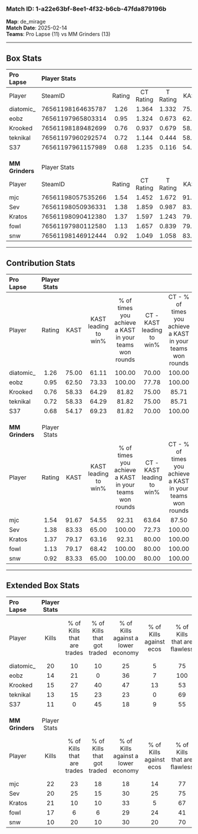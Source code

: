 ### Match ID: 1-a22e63bf-8ee1-4f32-b6cb-47fda879196b  
**Map**: de_mirage  
**Match Date**: 2025-02-14  
**Teams**: Pro Lapse (11) vs MM Grinders (13)  

---  

## Box Stats  

| **Pro Lapse**   | Player Stats      |        |           |          |       |      |       |         |        |      |     |
| :- | :- | :-: | :-: | :-: | :-: | :-: | :-: | :-: | :-: | :-: | :-: |
| Player          | SteamID           | Rating | CT Rating | T Rating | KAST  | ADR  | Kills | Assists | Deaths | K/D  | HS% |
| diatomic_       | 76561198164635787 |  1.26  |   1.364   |  1.332   | 75.00 | 93.1 |  20   |    7    |   18   | 1.11 | 55  |
| eobz            | 76561197965803314 |  0.95  |   1.324   |  0.673   | 62.50 | 61.0 |  14   |    6    |   13   | 1.08 | 35  |
| Krooked         | 76561198189482699 |  0.76  |   0.937   |  0.679   | 58.33 | 52.8 |  15   |    8    |   21   | 0.71 | 60  |
| teknikal        | 76561197960292574 |  0.72  |   1.144   |  0.444   | 58.33 | 58.0 |  13   |    5    |   20   | 0.65 | 30  |
| S37             | 76561197961157989 |  0.68  |   1.235   |  0.116   | 54.17 | 63.0 |  11   |    5    |   18   | 0.61 | 45  |
|                 |                   |        |           |          |       |      |       |         |        |      |     |
|                 |                   |        |           |          |       |      |       |         |        |      |     |
|                 |                   |        |           |          |       |      |       |         |        |      |     |
| **MM Grinders** | Player Stats      |        |           |          |       |      |       |         |        |      |     |
| Player          | SteamID           | Rating | CT Rating | T Rating | KAST  | ADR  | Kills | Assists | Deaths | K/D  | HS% |
| mjc             | 76561198057535266 |  1.54  |   1.452   |  1.672   | 91.67 | 90.3 |  22   |    4    |   13   | 1.69 | 68  |
| Sev             | 76561198050936331 |  1.38  |   1.859   |  0.987   | 83.33 | 80.2 |  20   |    5    |   13   | 1.54 | 45  |
| Kratos          | 76561198090412380 |  1.37  |   1.597   |  1.243   | 79.17 | 91.2 |  21   |    4    |   15   | 1.40 | 57  |
| fowl            | 76561197980112580 |  1.13  |   1.657   |  0.839   | 79.17 | 74.4 |  17   |    5    |   17   | 1.00 | 35  |
| snw             | 76561198146912444 |  0.92  |   1.049   |  1.058   | 83.33 | 55.7 |  10   |   10    |   15   | 0.67 | 60  |
---  

## Contribution Stats  

| **Pro Lapse**   | Player Stats |       |                      |                                                        |                           |                                                             |                          |                                                            |
| :- | :-: | :-: | :-: | :-: | :-: | :-: | :-: | :-: |
| Player          |    Rating    | KAST  | KAST leading to win% | % of times you achieve a KAST in your teams won rounds | CT - KAST leading to win% | CT - % of times you achieve a KAST in your teams won rounds | T - KAST leading to win% | T - % of times you achieve a KAST in your teams won rounds |
| diatomic_       |     1.26     | 75.00 |        61.11         |                         100.00                         |           70.00           |                           100.00                            |          50.00           |                           100.00                           |
| eobz            |     0.95     | 62.50 |        73.33         |                         100.00                         |           77.78           |                           100.00                            |          66.67           |                           100.00                           |
| Krooked         |     0.76     | 58.33 |        64.29         |                         81.82                          |           75.00           |                            85.71                            |          50.00           |                           75.00                            |
| teknikal        |     0.72     | 58.33 |        64.29         |                         81.82                          |           75.00           |                            85.71                            |          50.00           |                           75.00                            |
| S37             |     0.68     | 54.17 |        69.23         |                         81.82                          |           70.00           |                           100.00                            |          66.67           |                           50.00                            |
|                 |              |       |                      |                                                        |                           |                                                             |                          |                                                            |
|                 |              |       |                      |                                                        |                           |                                                             |                          |                                                            |
|                 |              |       |                      |                                                        |                           |                                                             |                          |                                                            |
| **MM Grinders** | Player Stats |       |                      |                                                        |                           |                                                             |                          |                                                            |
| Player          |    Rating    | KAST  | KAST leading to win% | % of times you achieve a KAST in your teams won rounds | CT - KAST leading to win% | CT - % of times you achieve a KAST in your teams won rounds | T - KAST leading to win% | T - % of times you achieve a KAST in your teams won rounds |
| mjc             |     1.54     | 91.67 |        54.55         |                         92.31                          |           63.64           |                            87.50                            |          45.45           |                           100.00                           |
| Sev             |     1.38     | 83.33 |        65.00         |                         100.00                         |           72.73           |                           100.00                            |          55.56           |                           100.00                           |
| Kratos          |     1.37     | 79.17 |        63.16         |                         92.31                          |           80.00           |                           100.00                            |          44.44           |                           80.00                            |
| fowl            |     1.13     | 79.17 |        68.42         |                         100.00                         |           80.00           |                           100.00                            |          55.56           |                           100.00                           |
| snw             |     0.92     | 83.33 |        65.00         |                         100.00                         |           80.00           |                           100.00                            |          50.00           |                           100.00                           |
---  

## Extended Box Stats  

| **Pro Lapse**   | Player Stats |                            |                            |                                    |                         |                              |                                 |        |                             |                                     |                          |                               |                            |
| :- | :-: | :-: | :-: | :-: | :-: | :-: | :-: | :-: | :-: | :-: | :-: | :-: | :-: |
| Player          |    Kills     | % of Kills that are trades | % of Kills that got traded | % of Kills against a lower economy | % of Kills against ecos | % of Kills that are flawless | % of Kills that are close duels | Deaths | % of Deaths that get traded | % of Deaths against a lower economy | % of Deaths against ecos | % of Deaths that are flawless | % of Deaths that are close |
| diatomic_       |      20      |             10             |             10             |                 25                 |            5            |              75              |                5                |   18   |             22              |                 22                  |            0             |              61               |             6              |
| eobz            |      14      |             21             |             0              |                 36                 |            7            |             100              |                0                |   13   |             15              |                 23                  |            0             |              69               |             8              |
| Krooked         |      15      |             27             |             40             |                 47                 |           13            |              53              |                0                |   21   |             10              |                 19                  |            5             |              76               |             5              |
| teknikal        |      13      |             15             |             23             |                 23                 |            0            |              69              |                0                |   20   |             15              |                 20                  |            5             |              65               |             10             |
| S37             |      11      |             0              |             45             |                 18                 |            9            |              55              |                0                |   18   |              0              |                 17                  |            0             |              61               |             22             |
|                 |              |                            |                            |                                    |                         |                              |                                 |        |                             |                                     |                          |                               |                            |
|                 |              |                            |                            |                                    |                         |                              |                                 |        |                             |                                     |                          |                               |                            |
|                 |              |                            |                            |                                    |                         |                              |                                 |        |                             |                                     |                          |                               |                            |
| **MM Grinders** | Player Stats |                            |                            |                                    |                         |                              |                                 |        |                             |                                     |                          |                               |                            |
| Player          |    Kills     | % of Kills that are trades | % of Kills that got traded | % of Kills against a lower economy | % of Kills against ecos | % of Kills that are flawless | % of Kills that are close duels | Deaths | % of Deaths that get traded | % of Deaths against a lower economy | % of Deaths against ecos | % of Deaths that are flawless | % of Deaths that are close |
| mjc             |      22      |             23             |             18             |                 18                 |           14            |              77              |               18                |   13   |              8              |                  0                  |            0             |              85               |             0              |
| Sev             |      20      |             25             |             15             |                 30                 |           25            |              75              |               10                |   13   |             15              |                  0                  |            0             |              77               |             0              |
| Kratos          |      21      |             10             |             10             |                 33                 |            5            |              67              |                5                |   15   |             13              |                 13                  |            7             |              73               |             0              |
| fowl            |      17      |             6              |             6              |                 29                 |           24            |              41              |               12                |   17   |             29              |                 12                  |            6             |              76               |             0              |
| snw             |      10      |             20             |             10             |                 30                 |           20            |              70              |                0                |   15   |             40              |                  0                  |            0             |              47               |             7              |
